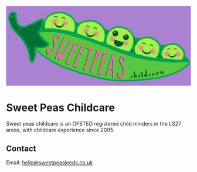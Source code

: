 <!DOCTYPE html>
<html>
<head>
<title>Sweet Peas Childcare Leeds</title>
<meta property="og:description" content="Sweet peas childcare is an OFSTED registered child minders in the LS27 areas, with childcare experience since 2005." />
<link rel="stylesheet" href="css/style.css" />
</head>
<body>
<img src="img/logo.jpg" alt="Sweet Peas logo" />
<h1>Sweet Peas Childcare</h1>
<p>Sweet peas childcare is an OFSTED registered child minders in the LS27 areas, with childcare experience since 2005.</p>

<h2>Contact</h2>
<p>Email: <a href="mailto:hello@sweetpeasleeds.co.uk">hello@sweetpeasleeds.co.uk</a></p>
</body>
</html>

